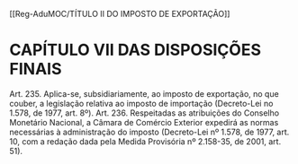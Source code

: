 [[Reg-AduMOC/TÍTULO II DO IMPOSTO DE EXPORTAÇÃO]]

# CAPÍTULO VII DAS DISPOSIÇÕES FINAIS

Art. 235. Aplica-se, subsidiariamente, ao imposto de
exportação, no que couber, a legislação relativa ao imposto
de importação (Decreto-Lei no 1.578, de 1977, art. 8º).
Art. 236. Respeitadas as atribuições do Conselho Monetário
Nacional, a Câmara de Comércio Exterior expedirá as normas
necessárias à administração do imposto (Decreto-Lei nº
1.578, de 1977, art. 10, com a redação dada pela Medida
Provisória nº 2.158-35, de 2001, art. 51).